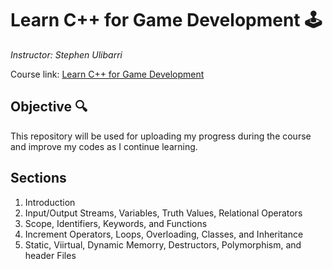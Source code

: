 # Learn C++ for Game Development 🕹️
*Instructor: Stephen Ulibarri*

Course link: [Learn C++ for Game Development](https://www.udemy.com/course/learn-cpp-for-ue4-unit-1/)

## Objective 🔍
This repository will be used for uploading my progress during the course and improve my codes as I continue learning.

## Sections
1. Introduction
2. Input/Output Streams, Variables, Truth Values, Relational Operators
3. Scope, Identifiers, Keywords, and Functions
4. Increment Operators, Loops, Overloading, Classes, and Inheritance
5. Static, Viirtual, Dynamic Memorry, Destructors, Polymorphism, and header Files
